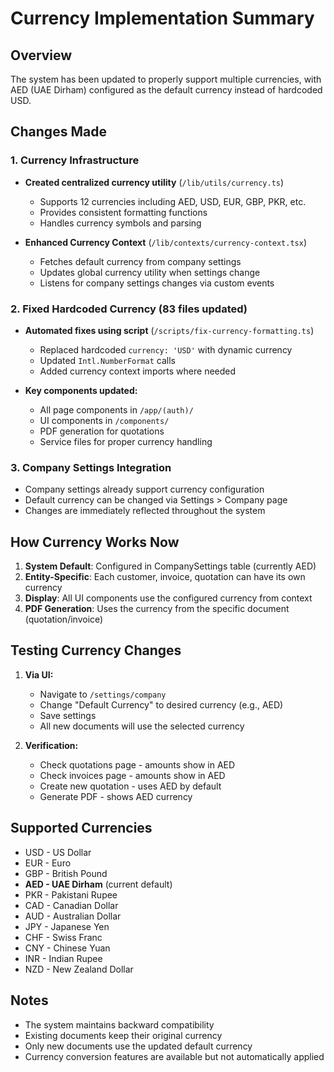 # Currency Implementation Summary

## Overview
The system has been updated to properly support multiple currencies, with AED (UAE Dirham) configured as the default currency instead of hardcoded USD.

## Changes Made

### 1. Currency Infrastructure
- **Created centralized currency utility** (`/lib/utils/currency.ts`)
  - Supports 12 currencies including AED, USD, EUR, GBP, PKR, etc.
  - Provides consistent formatting functions
  - Handles currency symbols and parsing

- **Enhanced Currency Context** (`/lib/contexts/currency-context.tsx`)
  - Fetches default currency from company settings
  - Updates global currency utility when settings change
  - Listens for company settings changes via custom events

### 2. Fixed Hardcoded Currency (83 files updated)
- **Automated fixes using script** (`/scripts/fix-currency-formatting.ts`)
  - Replaced hardcoded `currency: 'USD'` with dynamic currency
  - Updated `Intl.NumberFormat` calls
  - Added currency context imports where needed

- **Key components updated:**
  - All page components in `/app/(auth)/`
  - UI components in `/components/`
  - PDF generation for quotations
  - Service files for proper currency handling

### 3. Company Settings Integration
- Company settings already support currency configuration
- Default currency can be changed via Settings > Company page
- Changes are immediately reflected throughout the system

## How Currency Works Now

1. **System Default**: Configured in CompanySettings table (currently AED)
2. **Entity-Specific**: Each customer, invoice, quotation can have its own currency
3. **Display**: All UI components use the configured currency from context
4. **PDF Generation**: Uses the currency from the specific document (quotation/invoice)

## Testing Currency Changes

1. **Via UI:**
   - Navigate to `/settings/company`
   - Change "Default Currency" to desired currency (e.g., AED)
   - Save settings
   - All new documents will use the selected currency

2. **Verification:**
   - Check quotations page - amounts show in AED
   - Check invoices page - amounts show in AED
   - Create new quotation - uses AED by default
   - Generate PDF - shows AED currency

## Supported Currencies
- USD - US Dollar
- EUR - Euro
- GBP - British Pound
- **AED - UAE Dirham** (current default)
- PKR - Pakistani Rupee
- CAD - Canadian Dollar
- AUD - Australian Dollar
- JPY - Japanese Yen
- CHF - Swiss Franc
- CNY - Chinese Yuan
- INR - Indian Rupee
- NZD - New Zealand Dollar

## Notes
- The system maintains backward compatibility
- Existing documents keep their original currency
- Only new documents use the updated default currency
- Currency conversion features are available but not automatically applied